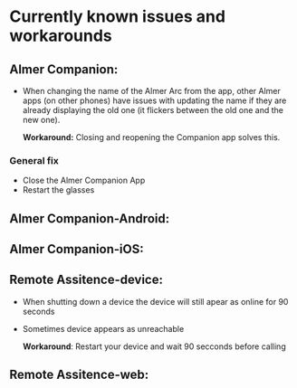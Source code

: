 # Currently known issues and workarounds

## Almer Companion:

* When changing the name of the Almer Arc from the app, other Almer apps (on other phones) have issues with updating the name if they are already displaying the old one (it flickers between the old one and the new one).

    **Workaround:** Closing and reopening the Companion app solves this.

### General fix
* Close the Almer Companion App
* Restart the glasses


## Almer Companion-Android:

## Almer Companion-iOS:

## Remote Assitence-device:
* When shutting down a device the device will still apear as online for 90 seconds
* Sometimes device appears as unreachable

    **Workaround**: Restart your device and wait 90 secconds before calling

## Remote Assitence-web:
